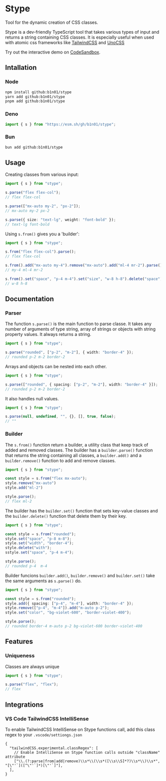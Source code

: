 # Stype

Tool for the dynamic creation of CSS classes.

Stype is a dev-friendly TypeScript tool that takes various types of input and returns a string containing CSS classes. It is especially useful when used with atomic css frameworks like [TailwindCSS](https://tailwindcss.com/docs/installation) and [UnoCSS](https://unocss.dev/)

Try out the interactive demo on [CodeSandbox](https://codesandbox.io/p/sandbox/github/b1n01/stype-demo?file=app%2Fpage.tsx).

## Intallation

### Node

```bash
npm install github:b1n01/stype
yarn add github:b1n01/stype
pnpm add github:b1n01/stype
```

### Deno

```ts   
import { s } from "https://esm.sh/gh/b1n01/stype";
```

### Bun

```bash
bun add github:b1n01/stype
```

## Usage

Creating classes from various input:

```ts
import { s } from "stype";

s.parse("flex flex-col");
// flex flex-col

s.parse(["mx-auto my-2", "px-2"]);
// mx-auto my-2 px-2

s.parse({ size: "text-lg", weight: "font-bold" });
// text-lg font-bold
```

Using `s.from()` gives you a 'builder':

```ts
import { s } from "stype";

s.from("flex flex-col").parse();
// flex flex-col

s.from().add("mx-auto my-4").remove("mx-auto").add("ml-4 mr-2").parse();
// my-4 ml-4 mr-2

s.from().set("space", "p-4 m-4").set("size", "w-8 h-8").delete("space").parse();
// w-8 h-8
```

## Documentation

### Parser 

The function `s.parse()` is the main function to parse classe. It takes any number of arguments of type string, array of strings or objects with string property values. It always returns a string.

```ts
import { s } from "stype";

s.parse("rounded", ["p-2", "m-2"], { width: "border-4" });
// rounded p-2 m-2 border-2
```

Arrays and objects can be nested into each other.

```ts
import { s } from "stype";

s.parse(["rounded", { spacing: ["p-2", "m-2"], width: "border-4" }]);
// rounded p-2 m-2 border-2
```

It also handles null values.

```ts
import { s } from "stype";

s.parse(null, undefined, "", {}, [], true, false);
// ""
```

### Builder

The `s.from()` function return a builder, a utility class that keep track of added and removed classes. The builder has a `builder.parse()` function that returns the string containing all classes, a `builder.add()` and a `builder.remove()` function to add and remove classes.

```ts
import { s } from "stype";

const style = s.from("flex mx-auto");
style.remove("mx-auto")
style.add("ml-2")

style.parse();
// flex ml-2
```

The builder has the `builder.set()` function that sets key-value classes and the `builder.delete()` function that delete them by their key.

```ts
import { s } from "stype";

const style = s.from("rounded");
style.set("space", "p-8 m-8");
style.set("width", "border-4");
style.delete("with");
sstyle.set("space", "p-4 m-4");

style.parse();
// rounded p-4  m-4
```

Builder funcions `builder.add()`, `builder.remove()` and `builder.set()` take the same arguments as `s.parse()` do.

```ts
import { s } from "stype";

const style = s.from("rounded");
style.add({ spacing: ["p-4", "m-4"], width: "border-4" });
style.remove(["p-4", "m-4"]).add("m-auto p-2");
style.set("color", "bg-violet-600", "border-violet-400");

style.parse();
// rounded border-4 m-auto p-2 bg-violet-600 border-violet-400
```

## Features

### Uniqueness

Classes are always unique

```ts
import { s } from "stype";

s.parse("flex", "flex");
// flex
```

## Integrations

### VS Code TailwindCSS IntelliSense

To enable TailwindCSS IntelliSense on Stype functions call, add this class regex to your `.vscode/settiongs.json`

```jsonc
{
  "tailwindCSS.experimental.classRegex": [
    // Enable IntelliSense on Stype function calls outside "className" attribute
    ["\\.(?:parse|from|add|remove)\\s*\\(\\s*([\\s\\S]*?)\\s*\\)\\s*", "[\"'`]([^\"'`]*)[\"'`]"],
  ],
}
```
